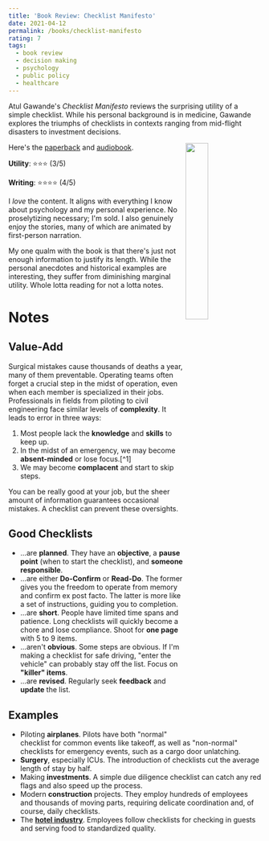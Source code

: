 ```yaml
---
title: 'Book Review: Checklist Manifesto'
date: 2021-04-12
permalink: /books/checklist-manifesto
rating: 7
tags:
  - book review
  - decision making
  - psychology
  - public policy
  - healthcare
---
```



Atul Gawande's *Checklist Manifesto* reviews the surprising utility of a simple checklist. While his personal background is in medicine, Gawande explores the triumphs of checklists in contexts ranging from mid-flight disasters to investment decisions.

<img align="right" width="30%" src="/images/books/checklistmanifesto.jpg">

Here's the [paperback](https://www.amazon.com/Checklist-Manifesto-How-Things-Right/dp/0312430000) and [audiobook](https://www.audible.com/pd/The-Checklist-Manifesto-Audiobook/B0030ZYDD2).

**Utility**: ⭐⭐⭐ (3/5)

**Writing**: ⭐⭐⭐⭐ (4/5)

I *love* the content. It aligns with everything I know about psychology and my personal experience. No proselytizing necessary; I'm sold. I also genuinely enjoy the stories, many of which are animated by first-person narration.

My one qualm with the book is that there's just not enough information to justify its length. While the personal anecdotes and historical examples are interesting, they suffer from diminishing marginal utility. Whole lotta reading for not a lotta notes.

Notes
===

## Value-Add

Surgical mistakes cause thousands of deaths a year, many of them preventable. Operating teams often forget a crucial step in the midst of operation, even when each member is specialized in their jobs. Professionals in fields from piloting to civil engineering face similar levels of **complexity**. It leads to error in three ways:

1. Most people lack the **knowledge** and **skills** to keep up.
2. In the midst of an emergency, we may become **absent-minded** or lose focus.[^1]
3. We may become **complacent** and start to skip steps.

 You can be really good at your job, but the sheer amount of information guarantees occasional mistakes. A checklist can prevent these oversights.

## Good Checklists

- ...are **planned**. They have an **objective**, a **pause point** (when to start the checklist), and **someone responsible**.
- ...are either **Do-Confirm** or **Read-Do**. The former gives you the freedom to operate from memory and confirm ex post facto. The latter is more like a set of instructions, guiding you to completion.
- ...are **short**. People have limited time spans and patience. Long checklists will quickly become a chore and lose compliance. Shoot for **one page** with 5 to 9 items.
- ...aren't **obvious**. Some steps are obvious. If I'm making a checklist for safe driving, "enter the vehicle" can probably stay off the list. Focus on **"killer" items**.
- ...are **revised**. Regularly seek **feedback** and **update** the list.

## Examples

- Piloting **airplanes**. Pilots have both "normal" checklist for common events like takeoff, as well as "non-normal" checklists for emergency events, such as a cargo door unlatching.
- **Surgery**, especially ICUs. The introduction of checklists cut the average length of stay by half.
- Making **investments**. A simple due diligence checklist can catch any red flags and also speed up the process.
- Modern **construction** projects. They employ hundreds of employees and thousands of moving parts, requiring delicate coordination and, of course, daily checklists.
- The [**hotel industry**](https://www.tandfonline.com/doi/abs/10.1080/01608061.2010.499252?journalCode=worg20). Employees follow checklists for checking in guests and serving food to standardized quality.

